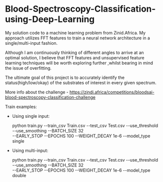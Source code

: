 # Blood-Spectroscopy-Classification-using-Deep-Learning
My solution code to a machine learning problem from Zinid.Africa.
My approach utilizes FFT features to train a neural network architecture in a single/multi-input fashion.

Although I am continuously thinking of different angles to arrive at an optimal solution, I believe that FFT features and unsupervised feature learning techniques will be worth exploring further ,whilst bearing in mind the issue of overfitting.

The ultimate goal of this project is to accurately identify the status(high/low/okay) of the substrates of interest in every given spectrum.

More info about the challenge - https://zindi.africa/competitions/bloodsai-blood-spectroscopy-classification-challenge

Train examples:

- Using single input:

  python train.py --train_csv Train.csv --test_csv Test.csv --use_threshold --use_smoothing --BATCH_SIZE  32 \
                  --EARLY_STOP --EPOCHS 100 --WEIGHT_DECAY 1e-6 --model_type single
                
        
- Using multi-input:

  python train.py --train_csv Train.csv --test_csv Test.csv --use_threshold --use_smoothing --BATCH_SIZE  32 \
                  --EARLY_STOP --EPOCHS 100 --WEIGHT_DECAY 1e-6 --model_type double

